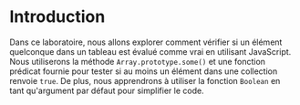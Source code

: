 # Introduction

Dans ce laboratoire, nous allons explorer comment vérifier si un élément quelconque dans un tableau est évalué comme vrai en utilisant JavaScript. Nous utiliserons la méthode `Array.prototype.some()` et une fonction prédicat fournie pour tester si au moins un élément dans une collection renvoie `true`. De plus, nous apprendrons à utiliser la fonction `Boolean` en tant qu'argument par défaut pour simplifier le code.
